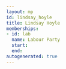 ```yaml
---
layout: mp
id: lindsay_hoyle
title: Lindsay Hoyle
memberships:
- id: lab
  name: Labour Party
  start: 
  end: 
autogenerated: true
---
```

